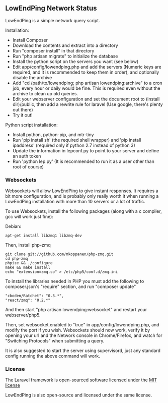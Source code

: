 ## LowEndPing Network Status

LowEndPing is a simple network query script.

Installation:

- Install Composer
- Download the contents and extract into a directory
- Run "composer install" in that directory
- Run "php artisan migrate" to initialize the database
- Install the python script on the servers you want (see below)
- Edit app/config/lowendping.php and add the servers (Numeric keys are required, and it is recommended to keep them in order), and optionally disable the archive
- Add "cd /path/to/lowendping; php artisan lowendping:archive" to a cron job, every hour or daily would be fine. This is required even without the archive to clean up old queries.
- Edit your webserver configuration and set the document root to (install dir)/public, then add a rewrite rule for laravel (Use google, there's plenty out there)
- Try it out!

Python script installation:

- Install python, python-pip, and mtr-tiny
- Run 'pip install sh' (the required shell wrapper) and 'pip install ipaddress' (required only if python 2.7 instead of python 3)
- Update the information in lepconf.py to point to your server and define an auth token
- Run 'python lep.py' (It is recommended to run it as a user other than root of course)

### Websockets

Websockets will allow LowEndPing to give instant responses. It requires a bit more configuration, and is probably only really worth it when running a LowEndPing installation with more than 10 servers or a lot of traffic.

To use Websockets, install the following packages (along with a c compiler, gcc will work just fine):

Debian:

	apt-get install libzmq1 libzmq-dev

Then, install php-zmq


	git clone git://github.com/mkoppanen/php-zmq.git
	cd php-zmq
	phpize && ./configure
	make && make install
	echo "extension=zmq.so" > /etc/php5/conf.d/zmq.ini


To install the libraries needed in PHP you must add the following to composer.json's "require" section, and run "composer update"


	"cboden/Ratchet": "0.3.*",
	"react/zmq": "0.2.*"


And then start "php artisan lowendping:websocket" and restart your webserver/php5.

Then, set websocket.enabled to "true" in app/config/lowendping.php, and modify the port if you wish. Websockets should now work, verify it by opening your url and the Network console in Chrome/Firefox, and watch for "Switching Protocols" when submitting a query.

It is also suggested to start the server using supervisord, just any standard config running the above command will work.

### License

The Laravel framework is open-sourced software licensed under the [MIT license](http://opensource.org/licenses/MIT)

LowEndPing is also open-source and licensed under the same license.